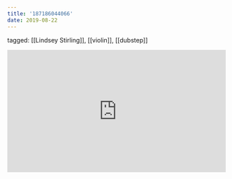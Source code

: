 ```yaml
---
title: '187186044066'
date: 2019-08-22
---
```

tagged: [[Lindsey Stirling]], [[violin]], [[dubstep]]
<iframe allow="accelerometer; autoplay; clipboard-write; encrypted-media; gyroscope; picture-in-picture" allowfullscreen="" frameborder="0" height="281" id="youtube_iframe" src="https://www.youtube.com/embed/aHjpOzsQ9YI?feature=oembed&amp;enablejsapi=1&amp;origin=https://safe.txmblr.com&amp;wmode=opaque" width="500"></iframe>